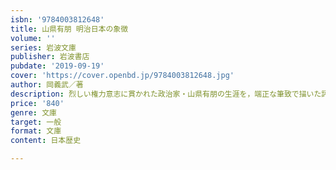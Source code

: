 ```yaml
---
isbn: '9784003812648'
title: 山県有朋 明治日本の象徴
volume: ''
series: 岩波文庫
publisher: 岩波書店
pubdate: '2019-09-19'
cover: 'https://cover.openbd.jp/9784003812648.jpg'
author: 岡義武／著
description: 烈しい権力意志に貫かれた政治家・山県有朋の生涯を，端正な筆致で描いた評伝の傑作．
price: '840'
genre: 文庫
target: 一般
format: 文庫
content: 日本歴史

---
```

